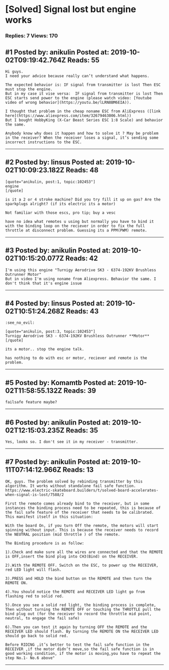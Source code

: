 # \[Solved\] Signal lost but engine works

### Replies: 7 Views: 170

## \#1 Posted by: anikulin Posted at: 2019-10-02T09:19:42.764Z Reads: 55

```
Hi guys.
I need your advice because really can’t understand what happens.

The expected behavior is: IF signal from transmitter is lost Then ESC must stop the engine.
But in my case it vise versa:  IF signal from transmitter is lost Then ESC starts send power to the engine (please watch video: [Youtube video of wrong behavior](https://youtu.be/lLRN8BM6EIA)).

I thought that problem in the cheap noname ESC from AliExpress ([link here](https://www.aliexpress.com/item/32679463006.html))
But I bought HobbyKing (X-Car Beast Series ESC 1:8 Scale) and behavior the same.

Anybody know why does it happen and how to solve it ? May be problem in the receiver? When the receiver loses a signal, it’s sending some incorrect instructions to the ESC.
```

---
## \#2 Posted by: linsus Posted at: 2019-10-02T10:09:23.182Z Reads: 48

```
[quote="anikulin, post:1, topic:102453"]
engine
[/quote]

is it a 2 or 4 stroke machine? Did you try fill it up on gas? Are the sparkplugs alright? (if its electric its a motor)

Not familiar with those escs, pro tip; buy a vesc

have no idea what remotes u using but normally you have to bind it with the binding loop on the reciever in order to fix the full throttle at disconnect problem. Guessing its a PPM(PWM) remote.
```

---
## \#3 Posted by: anikulin Posted at: 2019-10-02T10:15:20.077Z Reads: 42

```
I'm using this engine "Turnigy Aerodrive SK3 - 6374-192KV Brushless Outrunner Motor"
But in video I'm using noname from Aliexpress. Behavior the same. I don't think that it's engine issue
```

---
## \#4 Posted by: linsus Posted at: 2019-10-02T10:51:24.268Z Reads: 43

```
:see_no_evil:

[quote="anikulin, post:3, topic:102453"]
Turnigy Aerodrive SK3 - 6374-192KV Brushless Outrunner **Motor**
[/quote]

its a motor.. stop the engine talk.

has nothing to do with esc or motor, reciever and remote is the problem.
```

---
## \#5 Posted by: Komamtb Posted at: 2019-10-02T11:58:55.132Z Reads: 39

```
failsafe feature maybe?
```

---
## \#6 Posted by: anikulin Posted at: 2019-10-02T12:15:03.235Z Reads: 35

```
Yes, looks so. I don't see it in my receiver - transmitter.
```

---
## \#7 Posted by: anikulin Posted at: 2019-10-11T07:14:12.966Z Reads: 13

```
OK, guys. The problem solved by rebinding transmitter by this algorithm. It works without standalone fail safe function.
https://www.electric-skateboard.builders/t/solved-board-accelerates-when-signal-is-lost/7588/2

First the remote comes already bind to the receiver, but in some instances the binding process need to be repeated, this is because of the fail safe feature of the receiver that needs to be calibrated. This manifest itself in this situation:

With the board On, if you turn Off the remote, the motors will start spinning without input. This is because the receiver needs to record the NEUTRAL position (mid throttle ) of the remote.

The Binding procedure is as follow:

1).Check and make sure all the wires are connected and that the REMOTE is OFF,insert the bind plug into CH3(Bind) on the RECEIVER.

2).With the REMOTE OFF. Switch on the ESC, to power up the RECEIVER, red LED light will flash.

3).PRESS and HOLD the bind button on the REMOTE and then turn the REMOTE ON.

4).You should notice the REMOTE and RECEIVER LED light go from flashing red to solid red.

5).Once you see a solid red light, the binding process is complete, Then without turning the REMOTE OFF or touching the THROTTLE pull the bind plug out (for the receiver to record the throttle mid point, neutral, to engage the fail safe)

6).Then you can test it again by turning OFF the REMOTE and the RECEIVER LED should flash. By turning the REMOTE ON the RECEIVER LED should go back to solid red.

Before RIDING ,it’s better to test the fail safe function in the RECEIVER ,if the motor didn’t move,so the fail safe function is in good working condition, if the motor is moving,you have to repeat the step No.1- No.6 above"
```

---
